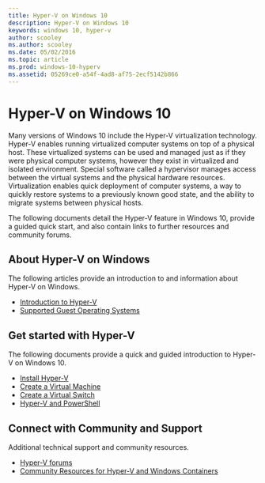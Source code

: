 ```yaml
---
title: Hyper-V on Windows 10 
description: Hyper-V on Windows 10 
keywords: windows 10, hyper-v
author: scooley
ms.author: scooley
ms.date: 05/02/2016
ms.topic: article
ms.prod: windows-10-hyperv
ms.assetid: 05269ce0-a54f-4ad8-af75-2ecf5142b866
---
```


# Hyper-V on Windows 10 

Many versions of Windows 10 include the Hyper-V virtualization technology. Hyper-V enables running virtualized computer systems on top of a physical host. These virtualized systems can be used and managed just as if they were physical computer systems, however they exist in virtualized and isolated environment. Special software called a hypervisor manages access between the virtual systems and the physical hardware resources. Virtualization enables quick deployment of computer systems, a way to quickly restore systems to a previously known good state, and the ability to migrate systems between physical hosts.

The following documents detail the Hyper-V feature in Windows 10, provide a guided quick start, and also contain links to further resources and community forums. 

## About Hyper-V on Windows
The following articles provide an introduction to and information about Hyper-V on Windows.

* [Introduction to Hyper-V](./about/index.md)
* [Supported Guest Operating Systems](about/supported-guest-os.md)

## Get started with Hyper-V
The following documents provide a quick and guided introduction to Hyper-V on Windows 10.

* [Install Hyper-V](quick-start/enable-hyper-v.md)
* [Create a Virtual Machine](quick-start/create-virtual-machine.md)
* [Create a Virtual Switch](quick-start/connect-to-network.md)
* [Hyper-V and PowerShell](quick-start/try-hyper-v-powershell.md)

## Connect with Community and Support
Additional technical support and community resources.

* [Hyper-V forums](https://social.technet.microsoft.com/Forums/windowsserver/home?forum=winserverhyperv)
* [Community Resources for Hyper-V and Windows Containers](/virtualization/community/index.md)
